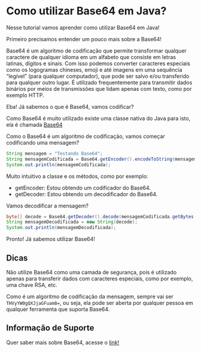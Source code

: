 # Como utilizar Base64 em Java?

Nesse tutorial vamos aprender como utilizar Base64 em Java!

Primeiro precisamos entender um pouco mais sobre a Base64!

Base64 é um algoritmo de codificação que permite transformar qualquer caractere de qualquer idioma em um 
alfabeto que consiste em letras latinas, dígitos e sinais. Com isso podemos converter caracteres especiais como os 
logogramas chineses, emoji e até imagens em uma sequência “legível” (para qualquer computador), que pode ser salvo e/ou 
transferido para qualquer outro lugar. É utilizado frequentemente para transmitir dados binários por meios de 
transmissões que lidam apenas com texto, como por exemplo HTTP.

Eba! Já sabemos o que é Base64, vamos codificar?

Como Base64 é muito utilizado existe uma classe nativa do Java para isto, ela é chamada [Base64](https://docs.oracle.com/javase/9/docs/api/java/util/Base64.html)

Como o Base64 é um algoritmo de codificação, vamos começar codificando uma mensagem?

```java
String mensagem = "Testando Base64";
String mensagemCodificada = Base64.getEncoder().encodeToString(mensagem.getBytes());
System.out.println(mensagemCodificada);
```

Muito intuitivo a classe e os métodos, como por exemplo:

- getEncoder: Estou obtendo um codificador do Base64.
- getDecoder: Estou obtendo um decodificador do Base64.

Vamos decodificar a mensagem?

```java
byte[] decode = Base64.getDecoder().decode(mensagemCodificada.getBytes());
String mensagemDecodificada = new String(decode);
System.out.println(mensagemDecodificada);
```

Pronto! Já sabemos utilizar Base64!

## Dicas 
Não utilize Base64 como uma camada de segurança, pois é utilizado apenas para transferir dados com caracteres especiais, 
como por exemplo, uma chave RSA, etc.

Como é um algoritmo de codificação da mensagem, sempre vai ser `THVyYW0gQXJjaGFuam8=`, ou seja, ela pode ser 
aberta por qualquer pessoa em qualquer ferramenta que suporta Base64.

## Informação de Suporte

Quer saber mais sobre Base64, acesse o [link!](https://pt.wikipedia.org/wiki/Base64)
